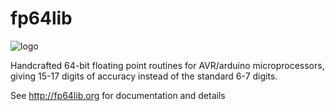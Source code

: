 # fp64lib

![logo](https://user-images.githubusercontent.com/54156171/162820277-988f4a62-45e3-4508-8f06-f271fc0a1b1a.png)

Handcrafted 64-bit floating point routines for AVR/arduino microprocessors, giving 15-17 digits of accuracy instead of the standard 6-7 digits.

See http://fp64lib.org for documentation and details

